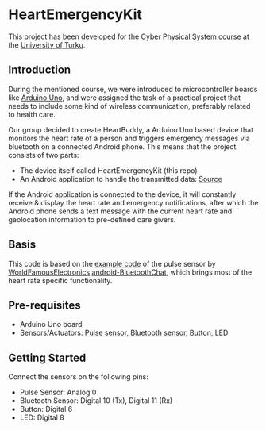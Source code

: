 

HeartEmergencyKit
=================

This project has been developed for the [Cyber Physical System course](https://nettiopsu.utu.fi/opas/teaching/course.htm?id=9492) at the [University of Turku](www.utu.fi).

Introduction
------------
During the mentioned course, we were introduced to microcontroller boards like [Arduino Uno](https://www.arduino.cc/en/main/arduinoBoardUno), and were assigned the task of a practical project that needs to include some kind of wireless communication, preferably related to health care.  

Our group decided to create HeartBuddy, a Arduino Uno based device that monitors the heart rate of a person and triggers emergency messages via bluetooth on a connected Android phone. This means that the project consists of two parts:

* The device itself called HeartEmergencyKit (this repo)
* An Android application to handle the transmitted data: [Source](https://github.com/Clabfabs/HeartBuddy)

If the Android application is connected to the device, it will constantly receive & display the heart rate and emergency notifications, after which the Android phone sends a text message with the current heart rate and geolocation information to pre-defined care givers.   

Basis
-----
This code is based on the [example code](https://github.com/WorldFamousElectronics/PulseSensor_Amped_Arduino) of the pulse sensor by [WorldFamousElectronics](https://github.com/WorldFamousElectronics) [android-BluetoothChat](https://github.com/googlesamples/android-BluetoothChat), which brings most of the heart rate specific functionality.

Pre-requisites
--------------

- Arduino Uno board
- Sensors/Actuators: [Pulse sensor](http://pulsesensor.com/), [Bluetooth sensor](https://www.sparkfun.com/products/12577), Button, LED

Getting Started
---------------
Connect the sensors on the following pins:

- Pulse Sensor: Analog 0
- Bluetooth Sensor: Digital 10 (Tx), Digital 11 (Rx)
- Button: Digital 6
- LED: Digital 8

